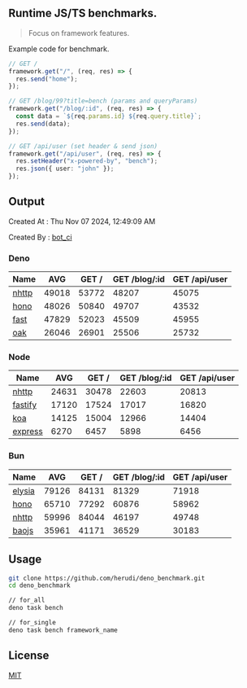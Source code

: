## Runtime JS/TS benchmarks.

> Focus on framework features.

Example code for benchmark.
```ts
// GET /
framework.get("/", (req, res) => {
  res.send("home");
});

// GET /blog/99?title=bench (params and queryParams)
framework.get("/blog/:id", (req, res) => {
  const data = `${req.params.id} ${req.query.title}`;
  res.send(data);
});

// GET /api/user (set header & send json)
framework.get("/api/user", (req, res) => {
  res.setHeader("x-powered-by", "bench");
  res.json({ user: "john" });
});
```

## Output
Created At : Thu Nov 07 2024, 12:49:09 AM

Created By : [bot_ci](https://github.com/herudi/deno_benchmarks/commits?author=github-actions%5Bbot%5D)


### Deno
|Name|AVG|GET /|GET /blog/:id|GET /api/user|
|----|----|----|----|----|
|[nhttp](https://github.com/nhttp/nhttp)|49018|53772|48207|45075|
|[hono](https://github.com/honojs/hono)|48026|50840|49707|43532|
|[fast](https://github.com/danteissaias/fast)|47829|52023|45509|45955|
|[oak](https://github.com/oakserver/oak)|26046|26901|25506|25732|
  


### Node
|Name|AVG|GET /|GET /blog/:id|GET /api/user|
|----|----|----|----|----|
|[nhttp](https://github.com/nhttp/nhttp)|24631|30478|22603|20813|
|[fastify](https://github.com/fastify/fastify)|17120|17524|17017|16820|
|[koa](https://github.com/koajs/koa)|14125|15004|12966|14404|
|[express](https://github.com/expressjs/express)|6270|6457|5898|6456|
  


### Bun
|Name|AVG|GET /|GET /blog/:id|GET /api/user|
|----|----|----|----|----|
|[elysia](https://github.com/elysiajs/elysia)|79126|84131|81329|71918|
|[hono](https://github.com/honojs/hono)|65710|77292|60876|58962|
|[nhttp](https://github.com/nhttp/nhttp)|59996|84044|46197|49748|
|[baojs](https://github.com/mattreid1/baojs)|35961|41171|36529|30183|
  



## Usage

```bash
git clone https://github.com/herudi/deno_benchmark.git
cd deno_benchmark

// for_all
deno task bench

// for_single
deno task bench framework_name
```

## License

[MIT](LICENSE)

